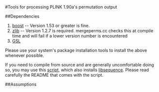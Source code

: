 #Tools for processing PLINK 1.90a's permutation output

##Dependencies

1.  [boost](http://www.boost.org) --  Version 1.53 or greater is fine.
2.  [zlib](http://zlib.net) -- Version 1.2.7 is required.  mergeperms.cc checks this at compile time and will fail if a lower version number is encountered
3.  [GSL](http://gnu.org/software/gsl)

Please use your system's package installation tools to install the above whenever possible.

If you need to compile from source and are generally uncomfortable doing so, you may use this [script](https://github.com/molpopgen/install_libseq), which also installs [libsequence](https://github.com/molpopgen/libsequence).  Please read carefully the README that comes with the script.

##Assumptions